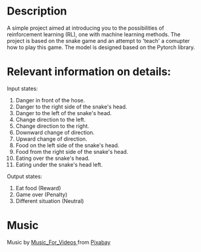 # Description
A simple project aimed at introducing you to the possibilities of reinforcement learning (RL), one
with machine learning methods. The project is based on the snake game and an attempt to 'teach' a comupter how to play 
this game. The model is designed based on the Pytorch library.


# Relevant information on details:

Input states:

1) Danger in front of the hose.
2) Danger to the right side of the snake's head.
3) Danger to the left of the snake's head.
4) Change direction to the left.
5) Change direction to the right.
6) Downward change of direction.
7) Upward change of direction.
8) Food on the left side of the snake's head.
9) Food from the right side of the snake's head.
10) Eating over the snake's head.
11) Eating under the snake's head left.

Output states:
1) Eat food (Reward)
2) Game over (Penalty)
3) Different situation (Neutral)

# Music
Music by <a href="https://pixabay.com/users/music_for_videos-26992513/?Jsource=link-attribution&amp"> Music_For_Videos </a>   from <a href = "https://pixabay.com//?Jsource=link-attribution&amp;Jsmedium=referral&amp;Jcampaign=music&amp;Jcontent=110855"> Pixabay </a>
